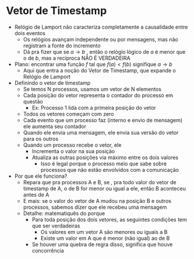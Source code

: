 # Vetor de Timestamp
- Relógio de Lamport não caracteriza completamente a causalidade entre dois eventos
	- Os relógios avançam independente ou por mensagens, mas não registram a fonte do incremento
	- Dá pra fizer que se $a \to b$ , então o relógio lógico de $a$ é menor que o de $b$, mas a recíproca NÃO É VERDADEIRA
- Plano: encontrar uma função $f$ tal que $f(a) < f(b)$ signifique $a \to b$
	- Aqui que entra a noção do Vetor de Timestamp, que expande o Relógio de Lamport
- Definindo o vetor de timestamp
	- Se temos N processos, usamos um vetor de N elementos
	- Cada posição do vetor representa o contador do processo em questão 
		- Ex: Processo 1 lida com a primeira posição do vetor
	- Todos os vetores começam com zero 
	- Cada evento que um processo faz (interno e envio de mensagem) ele aumenta seu contador
	- Quando ele envia uma mensagem, ele envia sua versão do vetor para os outros
	- Quando um processo recebe o vetor, ele
		- Incrementa o valor na sua posição
		- Atualiza as outras posições via máximo entre os dois valores 
			- Isso é legal porque o processo meio que sabe sobre processos que não estão envolvidos com a comunicação
- Por que ele funciona?
	- Repara que pra processos A e B, se , pra todo valor do vetor de timestamp de A, o de B for menor ou igual a ele, então B aconteceu antes de A
	- E mais: se o valor do vetor de A mudou na posição B e outros processos, sabemos dizer que ele recebeu uma mensagem
	- Detalhe: matematiquês do porque 
		- Para toda posição dos dois vetores, as seguintes condições tem que ser verdadeiras
			- Os valores em um vetor A são menores ou iguais a B
			- Existe um valor em A que é menor (não igual) ao de B
		- Se houver uma quebra de regra disso, significa que houve concorrência
		